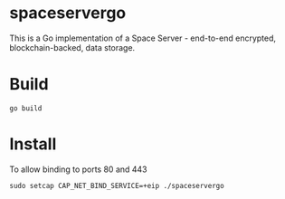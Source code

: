 spaceservergo
=============

This is a Go implementation of a Space Server - end-to-end encrypted, blockchain-backed, data storage.

Build
=====

    go build

Install
=======

To allow binding to ports 80 and 443

    sudo setcap CAP_NET_BIND_SERVICE=+eip ./spaceservergo
